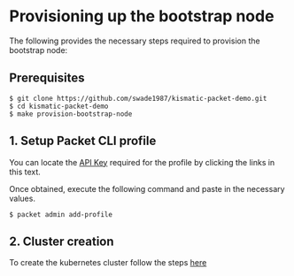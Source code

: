 # Provisioning up the bootstrap node

The following provides the necessary steps required to provision the bootstrap node:

## Prerequisites

```
$ git clone https://github.com/swade1987/kismatic-packet-demo.git
$ cd kismatic-packet-demo
$ make provision-bootstrap-node
```

## 1. Setup Packet CLI profile

You can locate the [API Key](https://app.packet.net/portal#/api-keys) required for the profile by clicking the links in this text.

Once obtained, execute the following command and paste in the necessary values.

```
$ packet admin add-profile
```

## 2. Cluster creation

To create the kubernetes cluster follow the steps [here](cluster-creation.md)